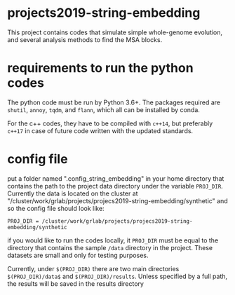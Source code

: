 # projects2019-string-embedding
This project contains codes that simulate simple whole-genome evolution, and several analysis methods to find the MSA blocks.

# requirements to run the python codes
The python code must be run by Python 3.6+. The packages required are `shutil`, `annoy`, `tqdm`, and `flann`, which all can be installed by conda. 

For the c++ codes, they have to be compiled with `c++14`, but preferably `c++17` in case of future code written with the updated standards. 

# config file

put a folder named ".config_string_embedding" in your home  directory that contains the path to the project data directory under the variable `PROJ_DIR`. Currently the data is located on the cluster at "/cluster/work/grlab/projects/projecs2019-string-embedding/synthetic" and so the config file should look like:

`PROJ_DIR = /cluster/work/grlab/projects/projecs2019-string-embedding/synthetic`

if you would like to run the codes locally, it `PROJ_DIR` must be equal to the directory that contains the sample `/data` directory in the project. These datasets are small and only for testing purposes. 

Currently, under `$(PROJ_DIR)` there are two main directories `$(PROJ_DIR)/data$` and `$(PROJ_DIR)/results`. Unless specified by a full path, the results will be saved in the results directory
